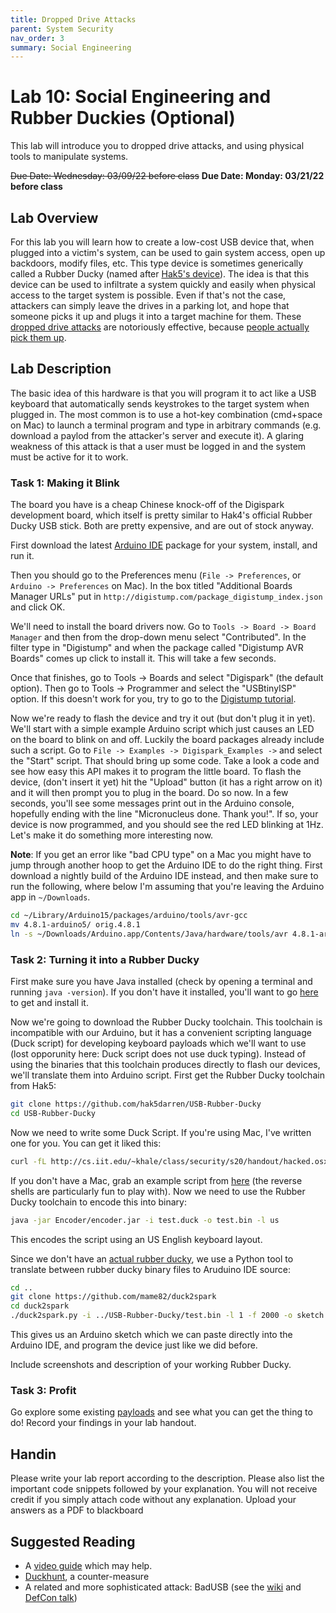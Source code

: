 ```yaml
---
title: Dropped Drive Attacks
parent: System Security
nav_order: 3
summary: Social Engineering 
---
```


# Lab 10: Social Engineering and Rubber Duckies (Optional)

This lab will introduce you to dropped drive attacks, and using physical tools to manipulate systems. 

~~Due Date: Wednesday: 03/09/22 before class~~
**Due Date: Monday: 03/21/22 before class**

## Lab Overview
For this lab you will learn how to create a low-cost USB device that, when
plugged into a victim's system, can be used to gain system access, open up
backdoors, modify files, etc. This type device is sometimes generically called
a Rubber Ducky (named after [Hak5's device](https://shop.hak5.org/products/usb-rubber-ducky-deluxe)). The idea is that this device can be
used to infiltrate a system quickly and easily when physical access to the
target system is possible. Even if that's not the case, attackers can simply
leave the drives in a parking lot, and hope that someone picks it up and plugs
it into a target machine for them. These [dropped drive attacks](https://www.wired.com/2011/06/the-dropped-drive-hack/) are notoriously
effective, because [people actually pick them up](https://elie.net/publication/users-really-do-plug-in-usb-drives-they-find/).

## Lab Description
The basic idea of this hardware is that you will program it to act like a USB keyboard that automatically sends keystrokes to the target system when plugged in. The most common is to use a hot-key combination (cmd+space on Mac) to launch a terminal program and type in arbitrary commands (e.g. download a paylod from the attacker's server and execute it). A glaring weakness of this attack is that a user must be logged in and the system must be active for it to work.

### Task 1: Making it Blink
The board you have is a cheap Chinese knock-off of the Digispark development board, which itself is pretty similar to Hak4's official Rubber Ducky USB stick. Both are pretty expensive, and are out of stock anyway.

First download the latest [Arduino IDE](https://www.arduino.cc/en/software) package for your system, install, and run it.

Then you should go to the Preferences menu (`File -> Preferences`, or `Arduino -> Preferences` on Mac). In the box titled "Additional Boards Manager URLs" put in `http://digistump.com/package_digistump_index.json` and click OK.

We'll need to install the board drivers now. Go to `Tools -> Board -> Board Manager` and then from the drop-down menu select "Contributed". In the filter type in "Digistump" and when the package called "Digistump AVR Boards" comes up click to install it. This will take a few seconds.

Once that finishes, go to Tools -> Boards and select "Digispark" (the default option). Then go to Tools -> Programmer and select the "USBtinyISP" option. If this doesn't work for you, try to go to the [Digistump tutorial](http://digistump.com/wiki/digispark/tutorials/connecting).

Now we're ready to flash the device and try it out (but don't plug it in yet).
We'll start with a simple example Arduino script which just causes an LED on
the board to blink on and off. Luckily the board packages already include such
a script. Go to `File -> Examples -> Digispark_Examples ->` and select the
"Start" script. That should bring up some code. Take a look a code and see how
easy this API makes it to program the little board. To flash the device, (don't
insert it yet) hit the "Upload" button (it has a right arrow on it) and it will
then prompt you to plug in the board. Do so now. In a few seconds, you'll see
some messages print out in the Arduino console, hopefully ending with the line
"Micronucleus done. Thank you!". If so, your device is now programmed, and you
should see the red LED blinking at 1Hz. Let's make it do something more
interesting now.

**Note**: If you get an error like "bad CPU type" on a Mac you might have to
jump through another hoop to get the Arduino IDE to do the right thing. First
download a nightly build of the Arduino IDE instead, and then make sure to run
the following, where below I'm assuming that you're leaving the Arduino app in
`~/Downloads`.

```bash
cd ~/Library/Arduino15/packages/arduino/tools/avr-gcc
mv 4.8.1-arduino5/ orig.4.8.1
ln -s ~/Downloads/Arduino.app/Contents/Java/hardware/tools/avr 4.8.1-arduino5
```

### Task 2: Turning it into a Rubber Ducky
First make sure you have Java installed (check by opening a terminal and
running `java -version`). If you don't have it installed, you'll want to go [here](https://www.oracle.com/java/technologies/downloads/)
to get and install it.

Now we're going to download the Rubber Ducky toolchain. This toolchain is
incompatible with our Arduino, but it has a convenient scripting language (Duck
script) for developing keyboard payloads which we'll want to use (lost
opporunity here: Duck script does not use duck typing). Instead of using the
binaries that this toolchain produces directly to flash our devices, we'll
translate them into Arduino script. First get the Rubber Ducky toolchain from
Hak5:

```bash
git clone https://github.com/hak5darren/USB-Rubber-Ducky
cd USB-Rubber-Ducky
```

Now we need to write some Duck Script. If you're using Mac, I've written one for you. You can get it liked this:

```bash
curl -fL http://cs.iit.edu/~khale/class/security/s20/handout/hacked.osx > test.duck
```
If you don't have a Mac, grab an example script from [here](https://github.com/hak5darren/USB-Rubber-Ducky/wiki/Payloads) (the reverse shells
are particularly fun to play with). Now we need to use the Rubber Ducky
toolchain to encode this into binary:

```bash
java -jar Encoder/encoder.jar -i test.duck -o test.bin -l us
```

This encodes the script using an US English keyboard layout.

Since we don't have an [actual rubber ducky](https://shop.hak5.org/products/usb-rubber-ducky-deluxe), we use a Python tool to translate between rubber ducky binary files to Aruduino IDE source:

```bash
cd ..
git clone https://github.com/mame82/duck2spark
cd duck2spark
./duck2spark.py -i ../USB-Rubber-Ducky/test.bin -l 1 -f 2000 -o sketch.ino
```

This gives us an Arduino sketch which we can paste directly into the Arduino IDE, and program the device just like we did before.

Include screenshots and description of your working Rubber Ducky.

### Task 3: Profit
Go explore some existing [payloads](https://github.com/hak5darren/USB-Rubber-Ducky/wiki/Payloads) and see what you can get the thing to do! Record your findings in your lab handout. 

## Handin
Please write your lab report according to the description. Please also list the
important code snippets followed by your explanation. You will not receive
credit if you simply attach code without any explanation. Upload your answers
as a PDF to blackboard


## Suggested Reading
- A [video guide](https://www.youtube.com/watch?v=fGmGBa-4cYQ) which may help.
- [Duckhunt](https://github.com/pmsosa/duckhunt), a counter-measure
- A related and more sophisticated attack: BadUSB (see the [wiki](https://opensource.srlabs.de/projects/badusb/wiki) and [DefCon talk](https://www.youtube.com/watch?v=nuruzFqMgIw))

